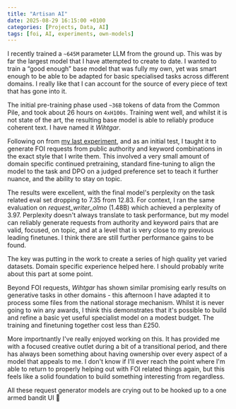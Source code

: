 ```yaml
---
title: "Artisan AI"
date: 2025-08-29 16:15:00 +0100
categories: [Projects, Data, AI]
tags: [foi, AI, experiments, own-models]
---
```

I recently trained a `~645M` parameter LLM from the ground up. This was by far the largest model that I have attempted to create to date. I wanted to train a “good enough” base model that was fully my own, yet was smart enough to be able to be adapted for basic specialised tasks across different domains. I really like that I can account for the source of every piece of text that has gone into it.

The initial pre-training phase used `~36B` tokens of data from the Common Pile, and took about 26 hours on `4xH100s`. Training went well, and whilst it is not state of the art, the resulting base model is able to reliably produce coherent text. I have named it *Wihtgar*.

Following on from [my last experiment](https://foimonkey.github.io/posts/12-training-a-22M-parameter-model-from-scratch/), and as an initial test, I taught it to generate FOI requests from public authority and keyword combinations in the exact style that I write them. This involved a very small amount of domain specific continued pretraining, standard fine-tuning to align the model to the task and DPO on a judged preference set to teach it further nuance, and the ability to stay on topic.

The results were excellent, with the final model's perplexity on the task related eval set dropping to 7.35 from 12.83. For context, I ran the same evaluation on *request_writer_olmo* (1.48B) which achieved a perplexity of 3.97. Perplexity doesn't always translate to task performance, but my model can reliably generate requests from authority and keyword pairs that are valid, focused, on topic, and at a level that is very close to my previous leading finetunes. I think there are still further performance gains to be found.

The key was putting in the work to create a series of high quality yet varied datasets. Domain specific experience helped here. I should probably write about this part at some point.

Beyond FOI requests, *Wihtgar* has shown similar promising early results on generative tasks in other domains - this afternoon I have adapted it to process some files from the national storage mechanism. Whilst it is never going to win any awards, I think this demonstrates that it's possible to build and refine a basic yet useful specialist model on a modest budget. The training and finetuning together cost less than £250.

More importnantly I've really enjoyed working on this. It has provided me with a focused creative outlet during a bit of a transitional period, and there has always been something about having ownership over every aspect of a model that appeals to me. I don't know if I'll ever reach the point where I'm able to return to properly helping out with FOI related things again, but this feels like a solid foundation to build something interesting from regardless.

All these request generator models are crying out to be hooked up to a one armed bandit UI 👀